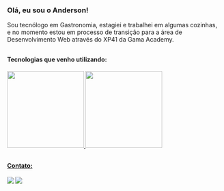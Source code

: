 <h3>Olá, eu sou o Anderson!</h3>
<p>Sou tecnólogo em Gastronomia, estagiei e trabalhei em algumas cozinhas, e no momento estou em processo de transição para a área de Desenvolvimento Web através do XP41 da Gama Academy. 

##
  
  <h4>Tecnologias que venho utilizando:<h4>

<div>
  <a href="https://github.com/andersonmsousa">
   <img height="180em" src="https://github-readme-stats.vercel.app/api/top-langs/?username=andersonmsousa&layout=compact&langs_count=7&theme=dracula"/>
  <img height="180em" src="https://github-readme-stats.vercel.app/api?username=andersonmsousa&show_icons=true&theme=dracula&include_all_commits=true&count_private=true"/>
</div>

##

  <h4>Contato:</h4>

<div> 
  <a href="https://www.linkedin.com/in/andersonmsousa/" target="_blank"><img src="https://img.shields.io/badge/-LinkedIn-%230077B5?style=for-the-badge&logo=linkedin&logoColor=white" target="_blank"></a> 
  <a href = "mailto:anderson.msousa13@gmail.com"><img src="https://img.shields.io/badge/-Gmail-%23333?style=for-the-badge&logo=gmail&logoColor=white" target="_blank"></a>
</div>

